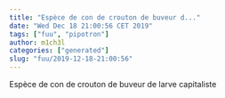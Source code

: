 ```yaml
---
title: "Espèce de con de crouton de buveur d..."
date: "Wed Dec 18 21:00:56 CET 2019"
tags: ["fuu", "pipotron"]
author: m1ch3l
categories: ["generated"]
slug: "fuu/2019-12-18-21:00:56"
---
```


Espèce de con de crouton de buveur de larve capitaliste
